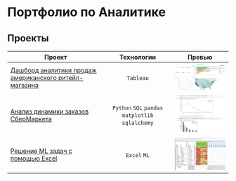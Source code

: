 # Портфолио по Аналитике

## Проекты


| Проект | Технологии | Превью |
| --- | :---: | --- |
| [Дашборд аналитики продаж американского ритейл-магазина][Tableau] | `Tableau` | [<img src="/images/tableau.png" width="250" alt="Tableau">][Tableau] |
| [Анализ динамики заказов СберМаркета][Sber] | `Python` `SQL` `pandas` `matplotlib` `sqlalchemy` | [<img src="/images/sber.png" width="250" alt="SberMarket">][Sber] |
| [Решение ML задач с помощью Excel][Excel] | `Excel` `ML` |  [<img src="/images/excel.png" width="250" alt="Excel">][Excel]  |


[Excel]: /Excel%20(ML)/
[Tableau]: https://public.tableau.com/views/SuperstoreDashboard_16448447496050/SalesDashboard
[Sber]: /Notebooks/SberMarket.ipynb